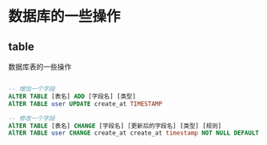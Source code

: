 # 数据库的一些操作


## table
数据库表的一些操作

```sql

-- 增加一个字段
ALTER TABLE [表名] ADD [字段名] [类型]
AlTER TABLE user UPDATE create_at TIMESTAMP

-- 修改一个字段
AlTER TABLE [表名] CHANGE [字段名] [更新后的字段名] [类型] [规则]
AlTER TABLE user CHANGE create_at create_at timestamp NOT NULL DEFAULT CURRENT_TIMESTAMP


```
